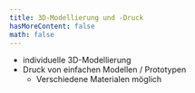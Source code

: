 ```yaml
---
title: 3D-Modellierung und -Druck
hasMoreContent: false
math: false
---
```

* individuelle 3D-Modellierung
* Druck von einfachen Modellen / Prototypen
   * Verschiedene Materialen möglich
<!--MORE-->